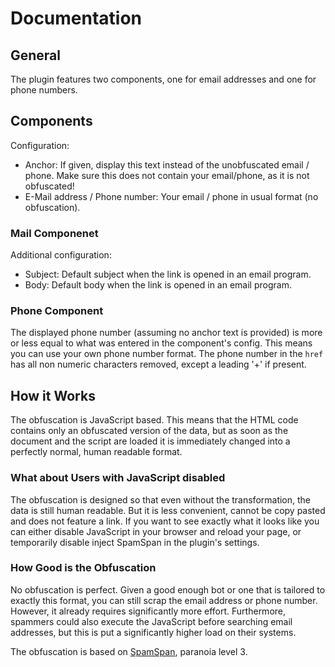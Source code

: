 # Documentation

## General

The plugin features two components, one for email addresses and one for phone numbers.

## Components

Configuration:

- Anchor: If given, display this text instead of the unobfuscated email / phone. Make sure this does not contain your email/phone, as it is not obfuscated!
- E-Mail address / Phone number: Your email / phone in usual format (no obfuscation).

### Mail Componenet

Additional configuration:

- Subject: Default subject when the link is opened in an email program.
- Body: Default body when the link is opened in an email program.

### Phone Component

The displayed phone number (assuming no anchor text is provided) is more or less equal to what was entered in the component's config. This means you can use your own phone number format. The phone number in the `href` has all non numeric characters removed, except a leading '+' if present.

## How it Works

The obfuscation is JavaScript based. This means that the HTML code contains only an obfuscated version of the data, but as soon as the document and the script are loaded it is immediately changed into a perfectly normal, human readable format.

### What about Users with JavaScript disabled

The obfuscation is designed so that even without the transformation, the data is still human readable. But it is less convenient, cannot be copy pasted and does not feature a link. If you want to see exactly what it looks like you can either disable JavaScript in your browser and reload your page, or temporarily disable inject SpamSpan in the plugin's settings.

### How Good is the Obfuscation

No obfuscation is perfect. Given a good enough bot or one that is tailored to exactly this format, you can still scrap the email address or phone number. However, it already requires significantly more effort. Furthermore, spammers could also execute the JavaScript before searching email addresses, but this is put a significantly higher load on their systems.

The obfuscation is based on [SpamSpan](https://www.spamspan.com/), paranoia level 3.
